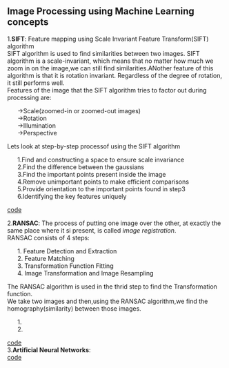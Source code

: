 <h2> Image Processing using Machine Learning concepts</h2>
  
1.**SIFT**: Feature mapping using Scale Invariant Feature Transform(SIFT) algorithm<br>
            SIFT algorithm is used to find similarities between two images.
            SIFT algorithm is a scale-invariant, which means that no matter how much we zoom in on the image,we can still find similarities.ANother feature of this algorithm is               that it is rotation invariant. Regardless of the degree of rotation, it still performs well.<br>
            Features of the image that the SIFT algorithm tries to factor out during processing are:
            <ol>
             ->Scale(zoomed-in or zoomed-out images)<br>
             ->Rotation<br>
             ->Illumination<br>
             ->Perspective<br>
            </ol>
            Lets look at step-by-step processof using the SIFT algorithm<br>
            <ol>
              1.Find and constructing a space to ensure scale invariance<br>
              2.Find the difference between the gaussians<br>
              3.Find the important points present inside the image<br>
              4.Remove unimportant points to make efficient comparisons<br>
              5.Provide orientation to the important points found in step3<br>
              6.Identifying the key features uniquely<br>
            </ol>
[code](https://github.com/madhuragandhe/Image_Processing/tree/master/MachineLearning_Concepts/SIFT)<br>

2.**RANSAC**: The process of putting one image over the other, at exactly the same place where it si present, is called *image registration*.<br>
              RANSAC consists of 4 steps:<br>
              <ol>
              1. Feature Detection and Extraction<br>
              2. Feature Matching<br>
              3. Transformation Function Fitting<br>
              4. Image Transformation and Image Resampling<br>
              </ol>
              The RANSAC algorithm is used in the thrid step to find the Transformation function.<br>
              We take two images and then,using the RANSAC algorithm,we find the homography(similarity) between those images.<br>
              <ol>
                1. <br>
                2.  <br>
              </ol>

[code](https://github.com/madhuragandhe/Image_Processing/tree/master/MachineLearning_Concepts/RANSAC)<br>
3.**Artificial Neural Networks**:<br>
[code]()

